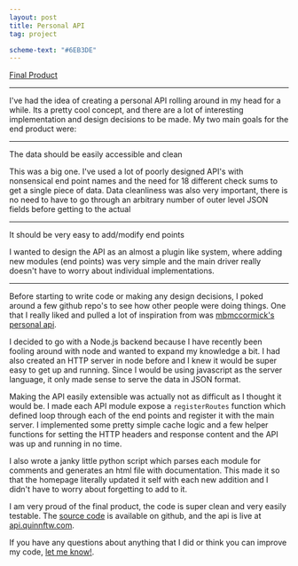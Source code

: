 ```yaml
---
layout: post
title: Personal API
tag: project

scheme-text: "#6EB3DE"
---
```


[Final Product](http://api.quinnftw.com)

<hr />

I've had the idea of creating a personal API rolling around in my head for a
while.  Its a pretty cool concept, and there are a lot of interesting implementation
and design decisions to be made.  My two main goals for the end product were:

<hr />

The data should be easily accessible and clean

This was a big one.   I've used a lot of poorly designed API's with nonsensical
end point names and the need for 18 different check sums to get a single piece of data.
Data cleanliness was also very important, there is no need to have to go through
an arbitrary number of outer level JSON fields before getting to the actual

<hr />

It should be very easy to add/modify end points

I wanted to design the API as an almost a plugin like system, where adding new modules
(end points) was very simple and the main driver really doesn't have to worry about
individual implementations.

<hr />

Before starting to write code or making any design decisions, I poked around
a few github repo's to see how other people were doing things.  One that I
really liked and pulled a lot of inspiration from was
[mbmccormick's personal api](http://mbmccormick.com/2015/07/personal-api/).

I decided to go with a Node.js backend because I have recently been fooling around
with node and wanted to expand my knowledge a bit.  I had also created an HTTP server in
node before and I knew it would be super easy to get up and running.  Since
I would be using javascript as the server language, it only made sense to serve
the data in JSON format.

Making the API easily extensible was actually not as difficult as I thought it would
be.  I made each API module expose a ``registerRoutes`` function which defined
loop through each of the end points and register it with the main server.  I
implemented some pretty simple cache logic and a few helper functions for
setting the HTTP headers and response content and the API was up and running
in no time.

I also wrote a janky little python script which parses each module for comments
and generates an html file with documentation.  This made it
so that the homepage literally updated it self with each new addition and I
didn't have to worry about forgetting to add to it.

I am very proud of the final product, the code is super clean and very easily testable.  The [source code](https://github.com/quinny/api) is available on
github, and the api is live at [api.quinnftw.com](https://api.quinnftw.com).

If you have any questions about anything that I did or think you can improve
my code, [let me know!](/contact/).
